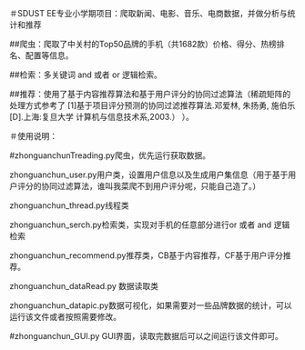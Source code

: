  ＃SDUST EE专业小学期项目：爬取新闻、电影、音乐、电商数据，并做分析与统计和推荐
 
 ##爬虫：爬取了中关村的Top50品牌的手机（共1682款）价格、得分、热榜排名、配置等信息。
 
 ##检索：多关键词 and 或者 or 逻辑检索。
 
 ##推荐：使用了基于内容推荐算法和基于用户评分的协同过滤算法（稀疏矩阵的处理方式参考了 [1]基于项目评分预测的协同过滤推荐算法.邓爱林,  朱扬勇,  施伯乐[D].上海:复旦大学 计算机与信息技术系,2003.）
）。
 
 
＃使用说明：

#zhonguanchunTreading.py爬虫，优先运行获取数据。

zhonguanchun_user.py用户类，设置用户信息以及生成用户集信息（用于基于用户评分的协同过滤算法，谁叫我菜爬不到用户评分呢，只能自己造了。）

zhonguanchun_thread.py线程类

zhonguanchun_serch.py检索类，实现对手机的任意部分进行or 或者 and 逻辑检索

zhonguanchun_recommend.py推荐类，CB基于内容推荐，CF基于用户评分推荐。

zhonguanchun_dataRead.py 数据读取类

zhonguanchun_datapic.py数据可视化，如果需要对一些品牌数据的统计，可以运行该文件或者按照需要修改。

#zhonguanchun_GUI.py GUI界面，读取完数据后可以之间运行该文件即可。

 
